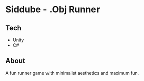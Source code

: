 # Siddube - .Obj Runner

## Tech
- Unity
- C#

## About
A fun runner game with minimalist aesthetics and maximum fun.

